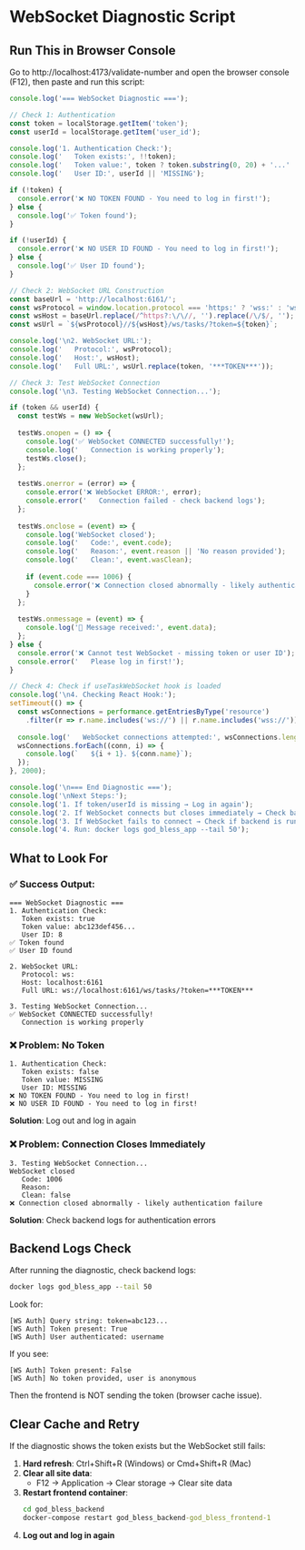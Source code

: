 # WebSocket Diagnostic Script

## Run This in Browser Console

Go to http://localhost:4173/validate-number and open the browser console (F12), then paste and run this script:

```javascript
console.log('=== WebSocket Diagnostic ===');

// Check 1: Authentication
const token = localStorage.getItem('token');
const userId = localStorage.getItem('user_id');

console.log('1. Authentication Check:');
console.log('   Token exists:', !!token);
console.log('   Token value:', token ? token.substring(0, 20) + '...' : 'MISSING');
console.log('   User ID:', userId || 'MISSING');

if (!token) {
  console.error('❌ NO TOKEN FOUND - You need to log in first!');
} else {
  console.log('✅ Token found');
}

if (!userId) {
  console.error('❌ NO USER ID FOUND - You need to log in first!');
} else {
  console.log('✅ User ID found');
}

// Check 2: WebSocket URL Construction
const baseUrl = 'http://localhost:6161/';
const wsProtocol = window.location.protocol === 'https:' ? 'wss:' : 'ws:';
const wsHost = baseUrl.replace(/^https?:\/\//, '').replace(/\/$/, '');
const wsUrl = `${wsProtocol}//${wsHost}/ws/tasks/?token=${token}`;

console.log('\n2. WebSocket URL:');
console.log('   Protocol:', wsProtocol);
console.log('   Host:', wsHost);
console.log('   Full URL:', wsUrl.replace(token, '***TOKEN***'));

// Check 3: Test WebSocket Connection
console.log('\n3. Testing WebSocket Connection...');

if (token && userId) {
  const testWs = new WebSocket(wsUrl);
  
  testWs.onopen = () => {
    console.log('✅ WebSocket CONNECTED successfully!');
    console.log('   Connection is working properly');
    testWs.close();
  };
  
  testWs.onerror = (error) => {
    console.error('❌ WebSocket ERROR:', error);
    console.error('   Connection failed - check backend logs');
  };
  
  testWs.onclose = (event) => {
    console.log('WebSocket closed');
    console.log('   Code:', event.code);
    console.log('   Reason:', event.reason || 'No reason provided');
    console.log('   Clean:', event.wasClean);
    
    if (event.code === 1006) {
      console.error('❌ Connection closed abnormally - likely authentication failure');
    }
  };
  
  testWs.onmessage = (event) => {
    console.log('📨 Message received:', event.data);
  };
} else {
  console.error('❌ Cannot test WebSocket - missing token or user ID');
  console.error('   Please log in first!');
}

// Check 4: Check if useTaskWebSocket hook is loaded
console.log('\n4. Checking React Hook:');
setTimeout(() => {
  const wsConnections = performance.getEntriesByType('resource')
    .filter(r => r.name.includes('ws://') || r.name.includes('wss://'));
  
  console.log('   WebSocket connections attempted:', wsConnections.length);
  wsConnections.forEach((conn, i) => {
    console.log(`   ${i + 1}. ${conn.name}`);
  });
}, 2000);

console.log('\n=== End Diagnostic ===');
console.log('\nNext Steps:');
console.log('1. If token/userId is missing → Log in again');
console.log('2. If WebSocket connects but closes immediately → Check backend logs');
console.log('3. If WebSocket fails to connect → Check if backend is running');
console.log('4. Run: docker logs god_bless_app --tail 50');
```

## What to Look For

### ✅ Success Output:
```
=== WebSocket Diagnostic ===
1. Authentication Check:
   Token exists: true
   Token value: abc123def456...
   User ID: 8
✅ Token found
✅ User ID found

2. WebSocket URL:
   Protocol: ws:
   Host: localhost:6161
   Full URL: ws://localhost:6161/ws/tasks/?token=***TOKEN***

3. Testing WebSocket Connection...
✅ WebSocket CONNECTED successfully!
   Connection is working properly
```

### ❌ Problem: No Token
```
1. Authentication Check:
   Token exists: false
   Token value: MISSING
   User ID: MISSING
❌ NO TOKEN FOUND - You need to log in first!
❌ NO USER ID FOUND - You need to log in first!
```

**Solution**: Log out and log in again

### ❌ Problem: Connection Closes Immediately
```
3. Testing WebSocket Connection...
WebSocket closed
   Code: 1006
   Reason: 
   Clean: false
❌ Connection closed abnormally - likely authentication failure
```

**Solution**: Check backend logs for authentication errors

## Backend Logs Check

After running the diagnostic, check backend logs:

```cmd
docker logs god_bless_app --tail 50
```

Look for:
```
[WS Auth] Query string: token=abc123...
[WS Auth] Token present: True
[WS Auth] User authenticated: username
```

If you see:
```
[WS Auth] Token present: False
[WS Auth] No token provided, user is anonymous
```

Then the frontend is NOT sending the token (browser cache issue).

## Clear Cache and Retry

If the diagnostic shows the token exists but the WebSocket still fails:

1. **Hard refresh**: Ctrl+Shift+R (Windows) or Cmd+Shift+R (Mac)
2. **Clear all site data**:
   - F12 → Application → Clear storage → Clear site data
3. **Restart frontend container**:
   ```cmd
   cd god_bless_backend
   docker-compose restart god_bless_backend-god_bless_frontend-1
   ```
4. **Log out and log in again**
